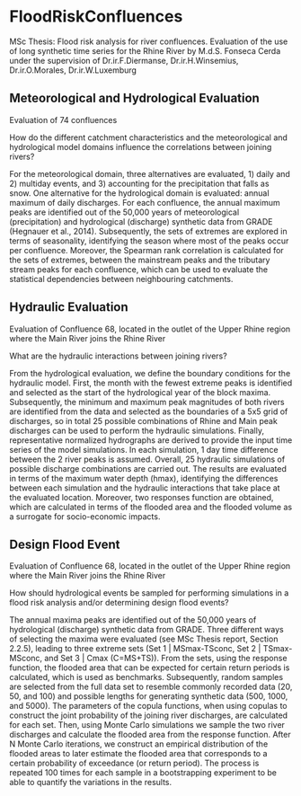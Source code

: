 # FloodRiskConfluences
MSc Thesis: 
Flood risk analysis for river confluences. 
Evaluation of the use of long synthetic time series for the Rhine River
by M.d.S. Fonseca Cerda
under the supervision of Dr.ir.F.Diermanse, Dr.ir.H.Winsemius, Dr.ir.O.Morales, Dr.ir.W.Luxemburg

## Meteorological and Hydrological Evaluation
Evaluation of 74 confluences

How do the different catchment characteristics and the meteorological and hydrological model domains influence the correlations between joining rivers?

For the meteorological domain, three alternatives are evaluated, 1) daily and 2) multiday events, and 3) accounting for the precipitation that falls as snow. One alternative for the hydrological domain is evaluated: annual maximum of daily discharges. For each confluence, the annual maximum peaks are identified out of the 50,000 years of meteorological (precipitation) and hydrological (discharge) synthetic data from GRADE (Hegnauer et al., 2014). Subsequently, the sets of extremes are explored in terms of seasonality, identifying the season where most of the peaks occur per confluence. Moreover, the Spearman rank correlation is calculated for the sets of extremes, between the mainstream peaks and the tributary stream peaks for each confluence, which can be used to evaluate the statistical dependencies between neighbouring catchments.

## Hydraulic Evaluation
Evaluation of Confluence 68, located in the outlet of the Upper Rhine region where the Main River joins the Rhine River

What are the hydraulic interactions between joining rivers?

From the hydrological evaluation, we define the boundary conditions for the hydraulic model. First, the month with the fewest extreme peaks is identified and selected as the start of the hydrological year of the block maxima. Subsequently, the minimum and maximum peak magnitudes of both rivers are identified from the data and selected as the boundaries of a 5x5 grid of discharges, so in total 25 possible combinations of Rhine and Main peak discharges can be used to perform the hydraulic simulations. Finally, representative normalized hydrographs are derived to provide the input time series of the model simulations. In each simulation, 1 day time difference between the 2 river peaks is assumed.
Overall, 25 hydraulic simulations of possible discharge combinations are carried out. The results are evaluated in terms of the maximum water depth (hmax), identifying the differences between each simulation and the hydraulic interactions that take place at the evaluated location. Moreover, two responses function are obtained, which are calculated in terms of the flooded area and the flooded volume as a surrogate for socio-economic impacts.

## Design Flood Event
Evaluation of Confluence 68, located in the outlet of the Upper Rhine region where the Main River joins the Rhine River

How should hydrological events be sampled for performing simulations in a flood risk analysis and/or determining design flood events?

The annual maxima peaks are identified out of the 50,000 years of hydrological (discharge) synthetic data from GRADE. Three different ways of selecting the maxima were evaluated (see MSc Thesis report, Section 2.2.5), leading to three extreme sets (Set 1 | MSmax-TSconc, Set 2 | TSmax-MSconc, and Set 3 | Cmax (C=MS+TS)). From the sets, using the response function, the flooded area that can be expected for certain return periods is calculated, which is used as benchmarks.
Subsequently, random samples are selected from the full data set to resemble commonly recorded data (20, 50, and 100) and possible lengths for generating synthetic data (500, 1000, and 5000). The parameters of the copula functions, when using copulas to construct the joint probability of the joining river discharges, are calculated for each set. Then, using Monte Carlo simulations we sample the two river discharges and calculate the flooded area from the response function. After N Monte Carlo iterations, we construct an empirical distribution of the flooded areas to later estimate the flooded area that corresponds to a certain probability of exceedance (or return period).
The process is repeated 100 times for each sample in a bootstrapping experiment to be able to quantify the variations in the results.
